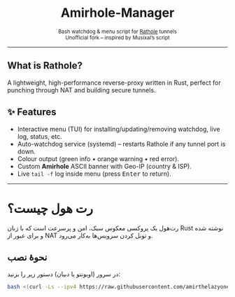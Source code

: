 
<h1 align="center">Amirhole-Manager</h1>
<p align="center">
  <sub>Bash watchdog &amp; menu script for <a href="https://github.com/rapiz1/rathole">Rathole</a> tunnels</sub><br/>
  <sub>Unofficial fork – inspired by Musixal’s script</sub>
</p>

---

## What is Rathole?
A lightweight, high-performance reverse-proxy written in Rust, perfect for punching through NAT and building secure tunnels.

## ✨ Features
- Interactive menu (TUI) for installing/updating/removing watchdog, live log, status, etc.
- Auto-watchdog service (systemd) – restarts Rathole if any tunnel port is down.
- Colour output (green info • orange warning • red error).
- Custom **Amirhole** ASCII banner with Geo-IP (country & ISP).
- Live `tail -f` log inside menu (press <kbd>Enter</kbd> to return).

---

# رت هول چیست؟ 
رت‌هول یک پروکسی معکوس سبک، امن و پرسرعت است که با زبان Rust نوشته شده و برای عبور از NAT و تونل کردن سرویس‌ها به‌کار می‌رود.

## نحوهٔ نصب 
در سرور (اوبونتو یا دبیان) دستور زیر را بزنید:

```bash
bash <(curl -Ls --ipv4 https://raw.githubusercontent.com/amirthelazyone/Amirhole-Manager/main/boat.sh)
